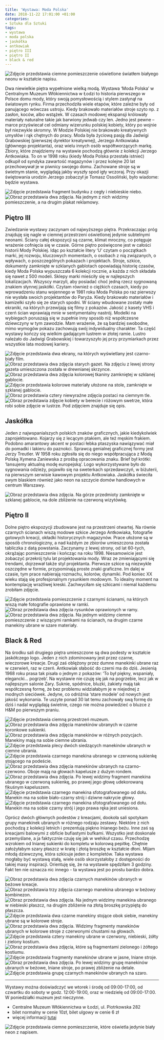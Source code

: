 ```yaml
---
title: 'Wystawa: Moda Polska'
date: 2018-11-22 17:01:00 +01:00
categories:
- Sztuka dla Sztuki
tags:
- wystawa
- moda polska
- jaskółka
- antkowiak
- piętro III
- piętro II
- black & red
---
```


![Zdjęcie przedstawia ciemne pomieszczenie oświetlone światłem białyego neonu w kształcie napisu.](https://assets2.ello.co/uploads/asset/attachment/8528320/ello-optimized-7b8afcba.jpg)

Dwa niewielkie piętra wypełnione wielką modą. Wystawa ‘Moda Polska’ w Centralnym Muzeum Włókiennictwa w Łodzi to historia pierwszego w Polsce domu mody, który swoją pomysłowością i stylem zasłynął na światowym rynku. Firma przechodziła wiele etapów, które zależne były od panującego wówczas ustroju. Kiedy brakowało materiałów stroje szyto np. z zasłon, koców, albo wstążek. W czasach modowej ekspansji królowały materiały naturalne takie jak barwiony jedwab czy len. Jedno jest pewne – marce przyświecał cel odmiany wizerunku polskiej kobiety, który po wojnie był niezwykle skromny. W Modzie Polskiej nie brakowało kreatywnych umysłów i rąk chętnych do pracy. Moda była życiową pasją dla Jadwigi Grabowskiej (pierwszej dyrektor kreatywnej), Jerzego Antkowiaka (głównego projektanta), oraz wielu innych osób współtworzących markę. 
Zbiory, które znajdziemy na wystawie pochodzą głównie z kolekcji Jerzego Antkowiaka. To on w 1998 roku (kiedy Moda Polska przestała istnieć) odkupił od syndyka zawartość magazynów i przez kolejne 20 lat przechowywał je w piwnicy swojego domu. Zachowane stroje są w świetnym stanie, wyglądają  jakby wyszły spod igły wczoraj. Przy okazji świętowania urodzin Jerzego zobaczył je Tomasz Ossoliński, było wiadome: będzie wystawa.

![Zdjęcie przedstawia fragment budynku z cegły i niebieskie niebo.](https://assets1.ello.co/uploads/asset/attachment/8528283/ello-optimized-df5910e2.jpg)
![Obraz przedstawia dwa zdjęcia. Na jednym z nich widzimy pomieszczenie, a na drugim plakat reklamowy.](https://assets0.ello.co/uploads/asset/attachment/8528286/ello-optimized-c56c6f6e.jpg)

## Piętro III

Zwiedzanie wystawy zaczynam od najwyższego piętra. Przekraczając próg znajduję się nagle w ciemnej przestrzeni oświetlonej jedynie subtelnymi neonami. Ściany całej ekspozycji są czarne, klimat mroczny, co potęguje wrażenie cofnięcia się w czasie. Górne piętro poświęcone jest w całości historii Mody Polskiej. Idąc po kształcie litery ‘U’ czytam o początkach marki, jej rozwoju, kluczowych momentach, o osobach z nią związanych, o wpływach, o poszczególnych pokazach i projektach. Stroje, szkice, dokumenty zamknięte w szklanych gablotach opowiadają historię czasów, kiedy Moda Polska wypuszczała 6 kolekcji rocznie, a każda z nich składała się nawet z 500 modeli. Sklepy marki mieściły się w najlepszych lokalizacjach. Wszyscy marzyli, aby posiadać choć jedną rzecz sygnowaną znakiem słynnej jaskółki. Czytam również o ciężkich czasach, kiedy po wprowadzeniu stanu wojennego w 1981 roku Moda Polska po raz pierwszy nie wysłała swoich projektantów do Paryża. Kiedy brakowało materiałów i kamizelki szyło się ze starych spodni. W ściany wbudowane zostały małe ekraniki, na których przewijają się filmy z pokazów. Jakość z kasety VHS i czerń ścian wprawiają mnie w sentymentalny nastrój. Modelki na wybiegach poruszają się w zupełnie inny sposób niż współczesne dziewczyny w tym zawodzie. Mam wrażenie, że są bardziej swobodne, mimo wymogów pokazu zachowują swój indywidualny charakter. Ta część wystawy kończy się wielkim gadającym lustrem w złotej ramie. Lustro należało do Jadwigi Grabowskiej i towarzyszyło jej przy przymiarkach przez wszystkie lata modowej kariery.

![Zdjęcie przedstawia dwa ekrany, na których wyświetlany jest czarno-biały film.](https://assets0.ello.co/uploads/asset/attachment/8528277/ello-optimized-97ae1185.jpg)
![Obraz przedstawia dwa zdjęcia starych gazet. Na zdjęciu z lewej strony gazeta umieszczona została w drewnianej skrzynce.](https://assets2.ello.co/uploads/asset/attachment/8528299/ello-optimized-0ab762d0.jpg)
![Obraz przedstawia dwa zdjęcia kolorowej tkaniny zamkniętej w szklanej gablocie.](https://assets2.ello.co/uploads/asset/attachment/8528300/ello-optimized-71ffa991.jpg)
![Zdjęcie przedstawia kolorowe materiały ułożone na stole, zamknięte w szklanej gablocie.](https://assets2.ello.co/uploads/asset/attachment/8528309/ello-optimized-0016706c.jpg)
![Obraz przedstawia cztery niewyraźne zdjęcia postaci na ciemnym tle.](https://assets0.ello.co/uploads/asset/attachment/8528408/ello-optimized-2ae09cf4.jpg)
![Obraz przedstawia zdjęcie kobiety w berecie i różowym swetrze, która robi sobie zdjęcie w lustrze. Pod zdjęciem znajduje się opis.](https://assets0.ello.co/uploads/asset/attachment/8528648/ello-optimized-c25ddd0c.jpg)

## Jaskółka

Jeden z najwspanialszych polskich znaków graficznych, jakie kiedykolwiek zaprojektowano. Kojarzy się z lecącym ptakiem, ale też męskim frakiem. Podobno amarantowy akcent w postaci łebka ptaszyska nawiązywać miał do pomadki i lakieru do paznokci. Sprawcą genialnej graficznej formy jest Jerzy Treutler. W 1958 roku zgłosiła się do niego współpracująca z Modą Polską Xymena Zaniewska z prośbą opracowania znaku. Brief był krótki: ‘lansujemy aktualną modę europejską’. Logo wykorzystywane było do sygnowania odzieży, pojawiło się na sweterkach sprzedawczyń, w biżuterii, na pierwszym serwisie kawowym projektu Antkowiaka. Jaskółka świeciła swym blaskiem również jako neon na szczycie domów handlowych w centrum Warszawy. 

![Obraz przedstawia dwa zdjęcia. Na górze przedmioty zamknięte w szklanej gablocie, na dole zbliżenie na czerwoną wizytówkę.](https://assets1.ello.co/uploads/asset/attachment/8528307/ello-optimized-578de915.jpg)

## Piętro II

Dolne piętro ekspozycji zbudowane jest na przestrzeni otwartej. Na równie czarnych ścianach wiszą modowe szkice Jerzego Antkowiaka, fotografie gotowych kreacji, okładki historycznych magazynów. Prace ułożone są w sposób chronologiczny, a nad każdym ze zbiorów umieszczona została tabliczka z datą powstania. Zaczynamy z lewej strony, od lat 60-tych, okrążając pomieszczenie i kończąc na roku 1998. Niesamowicie jest zobaczyć przekrój tylu lat projektowania mody. Wraz ze zmieniającymi się trendami, dojrzewał także styl projektanta. Pierwsze szkice są niezwykle oszczędne w formie, przypominają proste znaki graficzne. Im dalej w czasie, tym prace nabierają rozmachu, kolorów, dynamiki. Pod koniec XX wieku stają się profesjonalnym rysunkiem modowym. To idealny moment na kontemplację wrażliwej kreski. Zachwyciłam się szkicami i niemal każdemu zrobiłam zdjęcie. 

![Zdjęcie przedstawia pomieszczenie z czarnymi ścianami, na których wiszą małe fotografie oprawione w ramki.](https://assets0.ello.co/uploads/asset/attachment/8528376/ello-optimized-7c32946b.jpg)
![Obraz przedstawia dwa zdjęcia rysunków oprawionych w ramy.](https://assets1.ello.co/uploads/asset/attachment/8528485/ello-optimized-6ffbd8b3.jpg)
![Obraz przedstawia dwa zdjęcia. Na jednym widzimy ciemne pomieszczenie z wiszącymi ramkami na ścianach, na drugim czarne manekiny ubrane w szare materiały.](https://assets0.ello.co/uploads/asset/attachment/8528394/ello-optimized-3019a2a3.jpg)

## Black & Red

Na środku sali drugiego piętra umieszczone są dwa podesty w kształcie jaskółczego logo. Jeden z nich zdominowany jest przez czarne, wieczorowe kreacje. Drugi zaś oblężony przez dumne manekinki ubrane raz w czerwień, raz w czerń. Antkowiak słabość do czerni ma do dziś. Jesienią 1968 roku prasa tak pisała o jednym z pokazów: ‘To był piękny, wspaniały, elegancki… pogrzeb’. Na wystawie nie czuję się jak na pogrzebie, lecz jak w najlepszym salonie Zary. Suknie, spódnice, bluzki, żakiety mają tak współczesną formę, że bez problemu widziałabym je w niejednej z modnych sieciówek. Jedyne, co odróżnia ‘stare modele’ od nowych jest jakość wykonania. Te uszyte ponad 30 lat temu zachowały swą formę do dziś i nadal wyglądają świetnie, czego nie można powiedzieć o bluzce z H&M po pierwszym praniu. 

![Zdjęcie przedstawia ciemną przestrzeń muzeum.](https://assets1.ello.co/uploads/asset/attachment/8528443/ello-optimized-58a6434e.jpg)
![Obraz przedstawia dwa zdjęcia manekinów ubranych w czarne koronkowe sukienki.](https://assets2.ello.co/uploads/asset/attachment/8528445/ello-optimized-d630b292.jpg)
![Obraz przedstawia dwa zdjęcia manekinów w różnych pozycjach. Manekiny mają na sobie ciemne ubrania.](https://assets0.ello.co/uploads/asset/attachment/8528448/ello-optimized-2799bc63.jpg)
![Zdjęcie przedstawia plecy dwóch siedzących manekinów ubranych w ciemne ubrania.](https://assets0.ello.co/uploads/asset/attachment/8528459/ello-optimized-2ba26ce4.jpg)
![Zdjęcie przedstawia czarnego manekina ubranego w czerwoną sukienkę stojącego na podeście.](https://assets0.ello.co/uploads/asset/attachment/8528469/ello-optimized-b26db85d.jpg)
![Obraz przedstawia dwa zdjęcia manekinów ubranych na czarno-czerwono. Oboje mają na głowach kapelusze z dużym rondem.](https://assets2.ello.co/uploads/asset/attachment/8528442/ello-optimized-9cea696c.jpg)
![Obraz przedstawia dwa zdjęcia. Po lewej widzimy fragment manekina ubranego w czerwoną sukienkę, po prawej jego głowę udekorowaną fikuśnym kapeluszem.](https://assets1.ello.co/uploads/asset/attachment/8528455/ello-optimized-6d5cc426.jpg)
![Zdjęcie przedstawia czarnego manekina sfotografowanego od dołu. Manekin ma na sobie biało-czarny strój i dziwne nakrycie głowy.](https://assets1.ello.co/uploads/asset/attachment/8528468/ello-optimized-23855e1a.jpg)
![Zdjęcie przedstawia czarnego manekina sfotografowanego od dołu. Manekin ma na sobie czarny strój i jego prawa ręka jest uniesiona.](https://assets0.ello.co/uploads/asset/attachment/8528478/ello-optimized-daa4a50c.jpg)

Oprócz dwóch głównych podestów z kreacjami, dookoła sali spotykam grupy manekinek ubranych w różnego rodzaju zestawy. Niektóre z nich pochodzą z kolekcji letnich i prezentują piękno lnianego beżu. Inne zaś są kreacjami balowymi z obficie bufiastymi bufkami. Wszystko jest doskonale przemyślane, a ja faktycznie czuję się jak w wehikuł czasu. Przechodzę wzrokiem od lnianej sukienki do kompletu w kolorową pepitkę. Chętnie założyłabym szary płaszcz w kratę i złotą broszkę w kształcie dłoni. Mijam młodą dziewczynę, która szkicuje jeden z kompletów. Taka wystawa mogłaby być wystawą stałą, wiele osób skorzystałoby z dostępności do takiej masy inspiracji. Orientuję się, że na wystawie spędziłam 3 godziny. Fakt ten nie oznacza nic innego - ta wystawa jest po prostu bardzo dobra. 

![Obraz przedstawia dwa zdjęcia czarnych manekinów ubranych w beżowe kreacje.](https://assets1.ello.co/uploads/asset/attachment/8528454/ello-optimized-90dcf483.jpg)
![Obraz przedstawia trzy zdjęcia czarnego manekina ubranego w beżowy kombinezon.](https://assets0.ello.co/uploads/asset/attachment/8528446/ello-optimized-b2bfc900.jpg)
![Obraz przedstawia dwa zdjęcia. Na jednym widzimy manekina ubranego w niebieski płaszcz, na drugim zbliżenie na złotą broszkę przypiętą do płaszcza.](https://assets1.ello.co/uploads/asset/attachment/8528440/ello-optimized-2b3a7213.jpg)
![Zdjęcie przedstawia dwa czarne manekiny stojące obok siebie, manekiny ubrane są w kolorowe stroje.](https://assets1.ello.co/uploads/asset/attachment/8528477/ello-optimized-088586da.jpg)
![Obraz przedstawia dwa zdjęcia. Widzimy fragmenty manekinów ubranych w kolorowe stroje z czerwonymi chustami na głowach.](https://assets1.ello.co/uploads/asset/attachment/8528464/ello-optimized-f95e6aed.jpg)
![Zdjęcie przedstawia cztery manekiny ubrane w czerwony, niebieski, żółty i zielony kostium.](https://assets0.ello.co/uploads/asset/attachment/8528482/ello-optimized-6c2a50d1.jpg)
![Obraz przedstawia dwa zdjęcia, które są fragmentami zielonego i żółtego kostiumu.](https://assets0.ello.co/uploads/asset/attachment/8528475/ello-optimized-b5343a61.jpg)
![Zdjęcie przedstawia fragmenty manekinów ubrane w jasne, lniane stroje.](https://assets2.ello.co/uploads/asset/attachment/8528479/ello-optimized-32f7610c.jpg)
![Obraz przedstawia dwa zdjęcia. Po lewej widzimy grupę manekinów ubranych w beżowe, lniane stroje, po prawej zbliżenie na detale.](https://assets2.ello.co/uploads/asset/attachment/8528458/ello-optimized-2f954185.jpg)
![Zdjęcie przedstawia grupę czarnych manekinów ubranych na szaro.](https://assets1.ello.co/uploads/asset/attachment/8528480/ello-optimized-0d16eac0.jpg)

-------------------

Wystawy można doświadczyć we wtorek i środę od 09:00-17:00, od czwartku do soboty w godz. 12:00-19:00, oraz w niedzielę od 09:00-17:00. W poniedziałki muzeum jest nieczynne.

* Centralne Muzeum Włókiennictwa w Łodzi, ul. Piotrkowska 282
* bilet normalny w cenie 10zł, bilet ulgowy w cenie 6 zł
* więcej informacji [tutaj](http://www.muzeumwlokiennictwa.pl/wydarzenie/wybrane/jerzy-antkowiak-moda-polska,73) 

![Zdjęcie przedstawia ciemne pomieszczenie, które oświetla jedynie biały neon z napisem.](https://assets2.ello.co/uploads/asset/attachment/8528444/ello-optimized-c589c310.jpg)